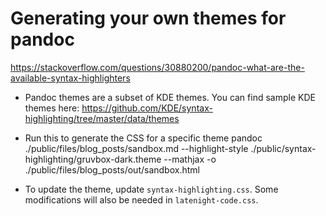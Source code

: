 # Generating your own themes for pandoc
https://stackoverflow.com/questions/30880200/pandoc-what-are-the-available-syntax-highlighters

- Pandoc themes are a subset of KDE themes. You can find sample KDE themes here:
https://github.com/KDE/syntax-highlighting/tree/master/data/themes

- Run this to generate the CSS for a specific theme
pandoc ./public/files/blog_posts/sandbox.md --highlight-style ./public/syntax-highlighting/gruvbox-dark.theme --mathjax -o ./public/files/blog_posts/out/sandbox.html

- To update the theme, update `syntax-highlighting.css`. Some modifications will also be needed in `latenight-code.css`.

